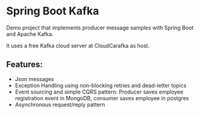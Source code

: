 # Spring Boot Kafka

Demo project that implements producer message samples with Spring Boot and Apache Kafka.

It uses a free Kafka cloud server at CloudCarafka as host.

## Features:

- Json messages
- Exception Handling using non-blocking retries and dead-letter topics
- Event sourcing and simple CQRS pattern: Producer saves employee registration event in MongoDB, consumer saves employee in postgres
- Asynchronous request/reply pattern
